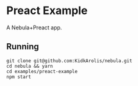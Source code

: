 # Preact Example

A Nebula+Preact app.

## Running


    git clone git@github.com:KidkArolis/nebula.git
    cd nebula && yarn
    cd examples/preact-example
    npm start

